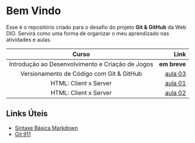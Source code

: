 # Bem Vindo

Esse é o repositório criado para o desafio do projeto **Git & GitHub** da Web DIO. Servirá como uma forma de organizar o meu aprendizado nas atividades e aulas.

|                  Curso                         |    Link    |
|                 :-----:                        |    ----:   |
|Introdução ao Desenvolvimento e Criação de Jogos|**em breve**|
|Versionamento de Código com Git & GitHub        |[aula 03][1]|
|HTML: Client x Server                           |[aula 01][2]|
|HTML: Client x Server                           |[aula 02][3]|

## Links Úteis

- [Sintaxe Básica Markdown][L1]
- [Git 911][L2]

<!--Links de Referência a Aulas-->

[1]: ./cursos/02_Versionamento_de_Codigo/resumo_aula03.md
[2]: ./cursos/03_HTML_ClientxServer/01_Historia-da-web.md
[3]: ./cursos/03_HTML_ClientxServer/02_Clients.md

<!--Links de Referências Externas-->

[L1]: https://markdown.net.br/sintaxe-basica/#:~:text=Para%20gerar%20uma%20quebra%20de,e%20pressione%20a%20tecla%20Enter%20.
[L2]: https://github.com/lobotelho22/git-911
